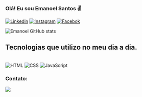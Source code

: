### Olá! Eu sou Emanoel Santos ✌️
[![Linkedin](	https://img.shields.io/badge/LinkedIn-0077B5?style=for-the-badge&logo=linkedin&logoColor=white)](https://www.linkedin.com/in/emanoel-santos-francisco-2a740b213/)
[![Instagram](	https://img.shields.io/badge/Instagram-E4405F?style=for-the-badge&logo=instagram&logoColor=white)](https://www.instagram.com/emanoelsf/)
[![Facebok]( https://img.shields.io/badge/Facebook-1877F2?style=for-the-badge&logo=facebook&logoColor=white)](https://web.facebook.com/emanoel.santos.754/)

![Emanoel GitHub stats](https://github-readme-stats.vercel.app/api?username=Emanoelsf&show_icons=true&theme=radical)




## Tecnologias que utilizo no meu dia a dia.

<div style="display: inline_block"><br>

<img align="center" alt="HTML" src="https://img.shields.io/badge/HTML5-E34F26?style=for-the-badge&logo=html5&logoColor=white"/>
<img  align="center" alt="CSS" src="https://img.shields.io/badge/CSS-239120?&style=for-the-badge&logo=css3&logoColor=white"/>
<img  align="center" alt="JavaScript" src="https://img.shields.io/badge/JavaScript-F7DF1E?style=for-the-badge&logo=javascript&logoColor=black"/>
</div>

### Contato:
<div>
<a href="mailto:emanoel-sf@hotmail.com"> <img src="https://img.shields.io/badge/Microsoft_Outlook-0078D4?style=for-the-badge&logo=microsoft-outlook&logoColor=white" target="_blank">
